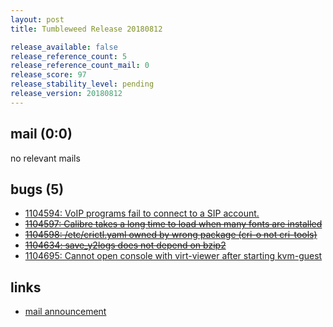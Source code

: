 ```yaml
---
layout: post
title: Tumbleweed Release 20180812

release_available: false
release_reference_count: 5
release_reference_count_mail: 0
release_score: 97
release_stability_level: pending
release_version: 20180812
---
```


## mail (0:0)

no relevant mails

## bugs (5)

<!--more-->

- [1104594: VoIP programs fail to connect to a SIP account.](https://bugzilla.opensuse.org/show_bug.cgi?id=1104594)
- ~~[1104597: Calibre takes a long time to load when many fonts are installed](https://bugzilla.opensuse.org/show_bug.cgi?id=1104597)~~
- ~~[1104598: /etc/crictl.yaml owned by wrong package (cri-o not cri-tools)](https://bugzilla.opensuse.org/show_bug.cgi?id=1104598)~~
- ~~[1104634: save_y2logs does not depend on bzip2](https://bugzilla.opensuse.org/show_bug.cgi?id=1104634)~~
- [1104695: Cannot open console with virt-viewer after starting kvm-guest](https://bugzilla.opensuse.org/show_bug.cgi?id=1104695)



## links

- [mail announcement](https://lists.opensuse.org/opensuse-factory/2018-08/msg00181.html)
